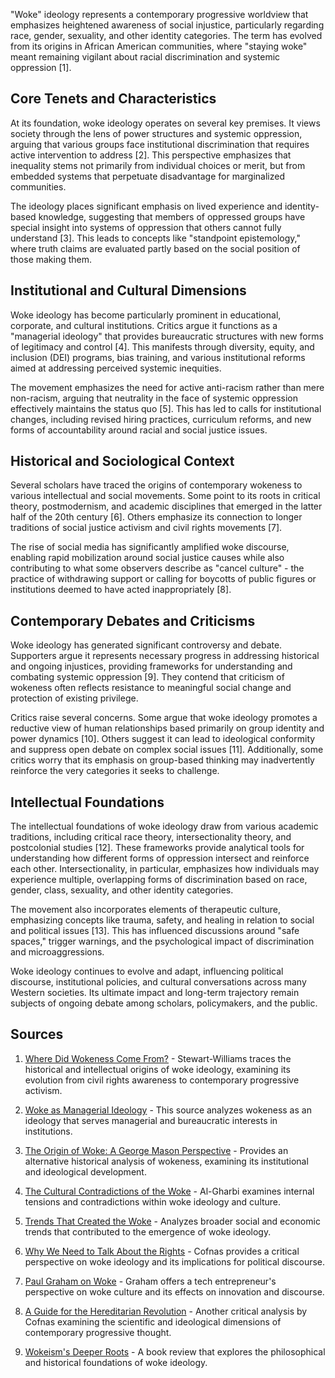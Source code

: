 "Woke" ideology represents a contemporary progressive worldview that emphasizes heightened awareness of social injustice, particularly regarding race, gender, sexuality, and other identity categories. The term has evolved from its origins in African American communities, where "staying woke" meant remaining vigilant about racial discrimination and systemic oppression [1].

## Core Tenets and Characteristics

At its foundation, woke ideology operates on several key premises. It views society through the lens of power structures and systemic oppression, arguing that various groups face institutional discrimination that requires active intervention to address [2]. This perspective emphasizes that inequality stems not primarily from individual choices or merit, but from embedded systems that perpetuate disadvantage for marginalized communities.

The ideology places significant emphasis on lived experience and identity-based knowledge, suggesting that members of oppressed groups have special insight into systems of oppression that others cannot fully understand [3]. This leads to concepts like "standpoint epistemology," where truth claims are evaluated partly based on the social position of those making them.

## Institutional and Cultural Dimensions

Woke ideology has become particularly prominent in educational, corporate, and cultural institutions. Critics argue it functions as a "managerial ideology" that provides bureaucratic structures with new forms of legitimacy and control [4]. This manifests through diversity, equity, and inclusion (DEI) programs, bias training, and various institutional reforms aimed at addressing perceived systemic inequities.

The movement emphasizes the need for active anti-racism rather than mere non-racism, arguing that neutrality in the face of systemic oppression effectively maintains the status quo [5]. This has led to calls for institutional changes, including revised hiring practices, curriculum reforms, and new forms of accountability around racial and social justice issues.

## Historical and Sociological Context

Several scholars have traced the origins of contemporary wokeness to various intellectual and social movements. Some point to its roots in critical theory, postmodernism, and academic disciplines that emerged in the latter half of the 20th century [6]. Others emphasize its connection to longer traditions of social justice activism and civil rights movements [7].

The rise of social media has significantly amplified woke discourse, enabling rapid mobilization around social justice causes while also contributing to what some observers describe as "cancel culture" - the practice of withdrawing support or calling for boycotts of public figures or institutions deemed to have acted inappropriately [8].

## Contemporary Debates and Criticisms

Woke ideology has generated significant controversy and debate. Supporters argue it represents necessary progress in addressing historical and ongoing injustices, providing frameworks for understanding and combating systemic oppression [9]. They contend that criticism of wokeness often reflects resistance to meaningful social change and protection of existing privilege.

Critics raise several concerns. Some argue that woke ideology promotes a reductive view of human relationships based primarily on group identity and power dynamics [10]. Others suggest it can lead to ideological conformity and suppress open debate on complex social issues [11]. Additionally, some critics worry that its emphasis on group-based thinking may inadvertently reinforce the very categories it seeks to challenge.

## Intellectual Foundations

The intellectual foundations of woke ideology draw from various academic traditions, including critical race theory, intersectionality theory, and postcolonial studies [12]. These frameworks provide analytical tools for understanding how different forms of oppression intersect and reinforce each other. Intersectionality, in particular, emphasizes how individuals may experience multiple, overlapping forms of discrimination based on race, gender, class, sexuality, and other identity categories.

The movement also incorporates elements of therapeutic culture, emphasizing concepts like trauma, safety, and healing in relation to social and political issues [13]. This has influenced discussions around "safe spaces," trigger warnings, and the psychological impact of discrimination and microaggressions.

Woke ideology continues to evolve and adapt, influencing political discourse, institutional policies, and cultural conversations across many Western societies. Its ultimate impact and long-term trajectory remain subjects of ongoing debate among scholars, policymakers, and the public.

## Sources

1. [Where Did Wokeness Come From?](https://www.stevestewartwilliams.com/p/where-did-wokeness-come-from) - Stewart-Williams traces the historical and intellectual origins of woke ideology, examining its evolution from civil rights awareness to contemporary progressive activism.

2. [Woke as Managerial Ideology](https://www.aporiamagazine.com/p/woke-as-managerial-ideology) - This source analyzes wokeness as an ideology that serves managerial and bureaucratic interests in institutions.

3. [The Origin of Woke: A George Mason Perspective](https://graymirror.substack.com/p/the-origin-of-woke-a-george-mason) - Provides an alternative historical analysis of wokeness, examining its institutional and ideological development.

4. [The Cultural Contradictions of the Woke](https://musaalgharbi.substack.com/p/the-cultural-contradictions-of-the) - Al-Gharbi examines internal tensions and contradictions within woke ideology and culture.

5. [Trends That Created the Woke](https://frompovertytoprogress.substack.com/p/trends-that-created-the-woke) - Analyzes broader social and economic trends that contributed to the emergence of woke ideology.

6. [Why We Need to Talk About the Rights](https://ncofnas.com/p/why-we-need-to-talk-about-the-rights) - Cofnas provides a critical perspective on woke ideology and its implications for political discourse.

7. [Paul Graham on Woke](https://paulgraham.com/woke.html) - Graham offers a tech entrepreneur's perspective on woke culture and its effects on innovation and discourse.

8. [A Guide for the Hereditarian Revolution](https://ncofnas.com/p/a-guide-for-the-hereditarian-revolution) - Another critical analysis by Cofnas examining the scientific and ideological dimensions of contemporary progressive thought.

9. [Wokeism's Deeper Roots](https://lawliberty.org/book-review/wokeisms-deeper-roots) - A book review that explores the philosophical and historical foundations of woke ideology.